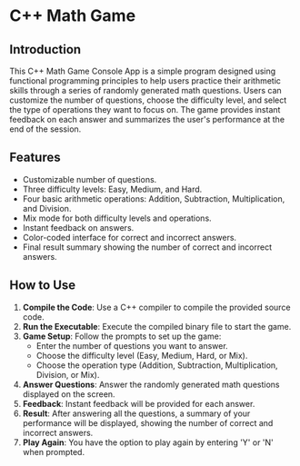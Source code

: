 C++ Math Game 
=========================

Introduction
------------

This C++ Math Game Console App is a simple program designed using functional programming principles to help users practice their arithmetic skills through a series of randomly generated math questions. Users can customize the number of questions, choose the difficulty level, and select the type of operations they want to focus on. The game provides instant feedback on each answer and summarizes the user's performance at the end of the session.

Features
--------

*   Customizable number of questions.
*   Three difficulty levels: Easy, Medium, and Hard.
*   Four basic arithmetic operations: Addition, Subtraction, Multiplication, and Division.
*   Mix mode for both difficulty levels and operations.
*   Instant feedback on answers.
*   Color-coded interface for correct and incorrect answers.
*   Final result summary showing the number of correct and incorrect answers.

How to Use
----------

1.  **Compile the Code**: Use a C++ compiler to compile the provided source code.
2.  **Run the Executable**: Execute the compiled binary file to start the game.
3.  **Game Setup**: Follow the prompts to set up the game:
    *   Enter the number of questions you want to answer.
    *   Choose the difficulty level (Easy, Medium, Hard, or Mix).
    *   Choose the operation type (Addition, Subtraction, Multiplication, Division, or Mix).
4.  **Answer Questions**: Answer the randomly generated math questions displayed on the screen.
5.  **Feedback**: Instant feedback will be provided for each answer.
6.  **Result**: After answering all the questions, a summary of your performance will be displayed, showing the number of correct and incorrect answers.
7.  **Play Again**: You have the option to play again by entering 'Y' or 'N' when prompted.
